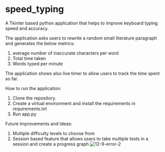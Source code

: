 # speed_typing
A Tkinter based python application that helps to improve keyboard typing speed and accuracy.

The application asks users to rewrite a random small literature paragraph and generates the below metrics:
1. average number of inaccurate characters per word
2. Total time taken
3. Words typed per minute

The application shows also live timer to allow users to track the time spent so far.


How to run the application:
1. Clone the repository.
2. Create a virtual environment and install the requirements in requirements.txt
3. Run app.py


Future Improvements and Ideas:
1. Multiple difficulty levels to choose from
2. Session based feature that allows users to take multiple tests in a session and create a progress graph
![12-9-error-2](https://user-images.githubusercontent.com/12138053/210167884-d0e97778-baa1-4be3-abbd-8f2fe1c9839f.png)

